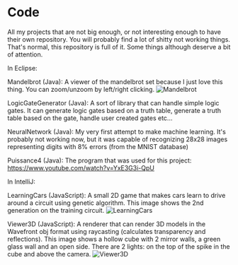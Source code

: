 # Code
All my projects that are not big enough, or not interesting enough to have their own repository.
You will probably find a lot of shitty not working things. That's normal, this repository is full of it.
Some things although deserve a bit of attention.

In Eclipse:

Mandelbrot (Java): A viewer of the mandelbrot set because I just love this thing. You can zoom/unzoom by left/right clicking.
![Mandelbrot](https://image.noelshack.com/fichiers/2019/37/4/1568303185-capture.png)

LogicGateGenerator (Java): A sort of library that can handle simple logic gates. It can generate logic gates based on a truth table, generate a truth table based on the gate, handle user created gates etc...

NeuralNetwork (Java): My very first attempt to make machine learning. It's probably not working now, but it was capable of recognizing 28x28 images representing digits with 8% errors (from the MNIST database)

Puissance4 (Java): The program that was used for this project: https://www.youtube.com/watch?v=YxE3G3i-QpU

In IntelliJ:

LearningCars (JavaScript): A small 2D game that makes cars learn to drive around a circuit using genetic algorithm. This image shows the 2nd generation on the training circuit.
![LearningCars](https://image.noelshack.com/fichiers/2019/37/4/1568305013-cars.png)

Viewer3D (JavaScript): A renderer that can render 3D models in the Wavefront obj format using raycasting (calculates transparency and reflections). This image shows a hollow cube with 2 mirror walls, a green glass wall and an open side. There are 2 lights: on the top of the spike in the cube and above the camera.
![Viewer3D](https://image.noelshack.com/fichiers/2019/37/4/1568305008-capture.png)